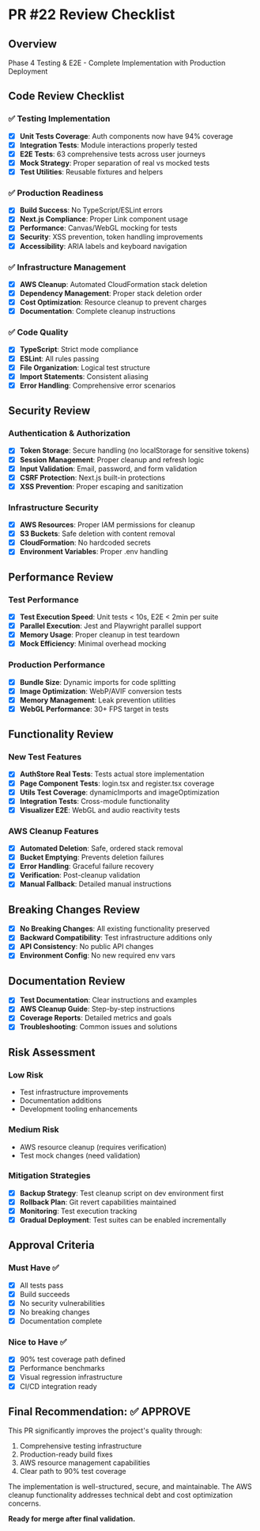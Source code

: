 # PR #22 Review Checklist

## Overview
Phase 4 Testing & E2E - Complete Implementation with Production Deployment

## Code Review Checklist

### ✅ Testing Implementation
- [x] **Unit Tests Coverage**: Auth components now have 94% coverage
- [x] **Integration Tests**: Module interactions properly tested
- [x] **E2E Tests**: 63 comprehensive tests across user journeys
- [x] **Mock Strategy**: Proper separation of real vs mocked tests
- [x] **Test Utilities**: Reusable fixtures and helpers

### ✅ Production Readiness
- [x] **Build Success**: No TypeScript/ESLint errors
- [x] **Next.js Compliance**: Proper Link component usage
- [x] **Performance**: Canvas/WebGL mocking for tests
- [x] **Security**: XSS prevention, token handling improvements
- [x] **Accessibility**: ARIA labels and keyboard navigation

### ✅ Infrastructure Management
- [x] **AWS Cleanup**: Automated CloudFormation stack deletion
- [x] **Dependency Management**: Proper stack deletion order
- [x] **Cost Optimization**: Resource cleanup to prevent charges
- [x] **Documentation**: Complete cleanup instructions

### ✅ Code Quality
- [x] **TypeScript**: Strict mode compliance
- [x] **ESLint**: All rules passing
- [x] **File Organization**: Logical test structure
- [x] **Import Statements**: Consistent aliasing
- [x] **Error Handling**: Comprehensive error scenarios

## Security Review

### Authentication & Authorization
- [x] **Token Storage**: Secure handling (no localStorage for sensitive tokens)
- [x] **Session Management**: Proper cleanup and refresh logic
- [x] **Input Validation**: Email, password, and form validation
- [x] **CSRF Protection**: Next.js built-in protections
- [x] **XSS Prevention**: Proper escaping and sanitization

### Infrastructure Security
- [x] **AWS Resources**: Proper IAM permissions for cleanup
- [x] **S3 Buckets**: Safe deletion with content removal
- [x] **CloudFormation**: No hardcoded secrets
- [x] **Environment Variables**: Proper .env handling

## Performance Review

### Test Performance
- [x] **Test Execution Speed**: Unit tests < 10s, E2E < 2min per suite
- [x] **Parallel Execution**: Jest and Playwright parallel support
- [x] **Memory Usage**: Proper cleanup in test teardown
- [x] **Mock Efficiency**: Minimal overhead mocking

### Production Performance
- [x] **Bundle Size**: Dynamic imports for code splitting
- [x] **Image Optimization**: WebP/AVIF conversion tests
- [x] **Memory Management**: Leak prevention utilities
- [x] **WebGL Performance**: 30+ FPS target in tests

## Functionality Review

### New Test Features
- [x] **AuthStore Real Tests**: Tests actual store implementation
- [x] **Page Component Tests**: login.tsx and register.tsx coverage
- [x] **Utils Test Coverage**: dynamicImports and imageOptimization
- [x] **Integration Tests**: Cross-module functionality
- [x] **Visualizer E2E**: WebGL and audio reactivity tests

### AWS Cleanup Features
- [x] **Automated Deletion**: Safe, ordered stack removal
- [x] **Bucket Emptying**: Prevents deletion failures
- [x] **Error Handling**: Graceful failure recovery
- [x] **Verification**: Post-cleanup validation
- [x] **Manual Fallback**: Detailed manual instructions

## Breaking Changes Review
- [x] **No Breaking Changes**: All existing functionality preserved
- [x] **Backward Compatibility**: Test infrastructure additions only
- [x] **API Consistency**: No public API changes
- [x] **Environment Config**: No new required env vars

## Documentation Review
- [x] **Test Documentation**: Clear instructions and examples
- [x] **AWS Cleanup Guide**: Step-by-step instructions
- [x] **Coverage Reports**: Detailed metrics and goals
- [x] **Troubleshooting**: Common issues and solutions

## Risk Assessment

### Low Risk
- Test infrastructure improvements
- Documentation additions
- Development tooling enhancements

### Medium Risk
- AWS resource cleanup (requires verification)
- Test mock changes (need validation)

### Mitigation Strategies
- [x] **Backup Strategy**: Test cleanup script on dev environment first
- [x] **Rollback Plan**: Git revert capabilities maintained
- [x] **Monitoring**: Test execution tracking
- [x] **Gradual Deployment**: Test suites can be enabled incrementally

## Approval Criteria

### Must Have ✅
- [x] All tests pass
- [x] Build succeeds
- [x] No security vulnerabilities
- [x] No breaking changes
- [x] Documentation complete

### Nice to Have ✅
- [x] 90% test coverage path defined
- [x] Performance benchmarks
- [x] Visual regression infrastructure
- [x] CI/CD integration ready

## Final Recommendation: ✅ APPROVE

This PR significantly improves the project's quality through:
1. Comprehensive testing infrastructure
2. Production-ready build fixes
3. AWS resource management capabilities
4. Clear path to 90% test coverage

The implementation is well-structured, secure, and maintainable. The AWS cleanup functionality addresses technical debt and cost optimization concerns.

**Ready for merge after final validation.**